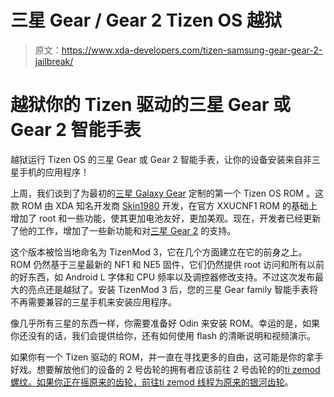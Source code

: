 # 三星 Gear / Gear 2 Tizen OS 越狱

> 原文：<https://www.xda-developers.com/tizen-samsung-gear-gear-2-jailbreak/>

# 越狱你的 Tizen 驱动的三星 Gear 或 Gear 2 智能手表

越狱运行 Tizen OS 的三星 Gear 或 Gear 2 智能手表，让你的设备安装来自非三星手机的应用程序！

上周，我们谈到了为最初的[三星 Galaxy Gear](http://forum.xda-developers.com/galaxy-gear) 定制的第一个 Tizen OS ROM 。这款 ROM 由 XDA 知名开发商 [Skin1980](http://forum.xda-developers.com/member.php?u=2174433) 开发，在官方 XXUCNF1 ROM 的基础上增加了 root 和一些功能，使其更加电池友好，更加美观。现在，开发者已经更新了他的工作，增加了一些新功能和对[三星 Gear 2](http://forum.xda-developers.com/gear-2) 的支持。

这个版本被恰当地命名为 TizenMod 3，它在几个方面建立在它的前身之上。ROM 仍然基于三星最新的 NF1 和 NE5 固件，它们仍然提供 root 访问和所有以前的好东西，如 Android L 字体和 CPU 频率以及调控器修改支持。不过这次发布最大的亮点还是越狱了。安装 TizenMod 3 后，您的三星 Gear family 智能手表将不再需要兼容的三星手机来安装应用程序。

像几乎所有三星的东西一样，你需要准备好 Odin 来安装 ROM。幸运的是，如果你还没有的话，我们会提供给你，还有如何使用 flash 的清晰说明和视频演示。

如果你有一个 Tizen 驱动的 ROM，并一直在寻找更多的自由，这可能是你的拿手好戏。想要解放他们的设备的 2 号齿轮的拥有者应该前往 2 号齿轮的的[ti zemod 螺纹。如果你正在摇原来的齿轮，前往](http://forum.xda-developers.com/gear-2/development/rom-tizenmod-3-0-skin1980-t2850351)[ti zemod 线程为原来的银河齿轮](http://forum.xda-developers.com/galaxy-gear/development/rom-tizenmod-3-0-skin1980-t2850353)。